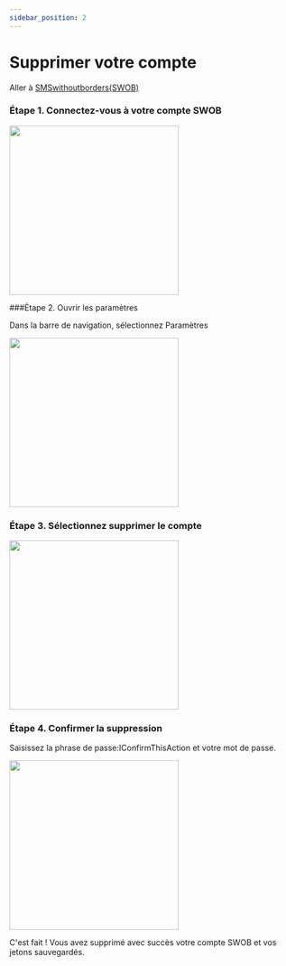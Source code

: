 ```yaml
---
sidebar_position: 2
---
```


# Supprimer votre compte

Aller à [SMSwithoutborders(SWOB)](https://smswithoutborders.com)

### Étape 1. Connectez-vous à votre compte SWOB

<img src="/img/login.png" width="300px" />

###Étape 2. Ouvrir les paramètres

Dans la barre de navigation, sélectionnez Paramètres

<img src="/img/openSettings.jpeg" width="300px" />

### Étape 3. Sélectionnez supprimer le compte

<img src="/img/settingsDelete.PNG" width="300px" />

### Étape 4. Confirmer la suppression

Saisissez la phrase de passe:IConfirmThisAction et votre mot de passe.

<img src="/img/approveDelete.PNG" width="300px" />

C'est fait ! Vous avez supprimé avec succès votre compte SWOB et vos jetons sauvegardés.
